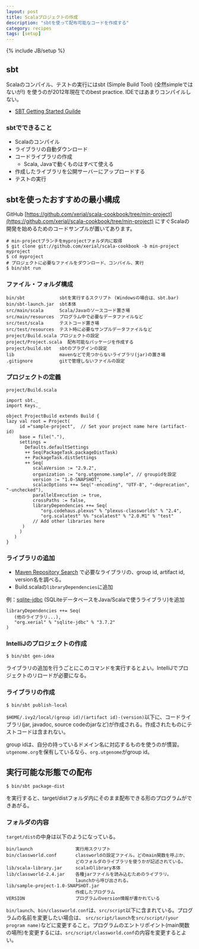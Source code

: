 ```yaml
---
layout: post
title: Scalaプロジェクトの作成
description: "sbtを使って配布可能なコードを作成する"
category: recipes
tags: [setup]
---
```

{% include JB/setup %}

## sbt

Scalaのコンパイル、テストの実行にはsbt (Simple Build Tool) (全然simpleではないが!) を使うのが2012年現在でのbest practice. IDEではあまりコンパイルしない。

* [SBT Getting Started Guilde](https://github.com/harrah/xsbt/wiki/Getting-Started-Welcome) 

### sbtでできること

* Scalaのコンパイル
* ライブラリの自動ダウンロード
* コードライブラリの作成
  * Scala, Javaで動くものはすべて使える
* 作成したライブラリを公開サーバーにアップロードする
* テストの実行

## sbtを使ったおすすめの最小構成

GitHub [https://github.com/xerial/scala-cookbook/tree/min-project](https://github.com/xerial/scala-cookbook/tree/min-project) にすぐScalaの開発を始めるためのコードサンプルが置いてあります。

	# min-projectブランチをmyprojectフォルダ内に取得
	$ git clone git://github.com/xerial/scala-cookbook -b min-project myproject
	$ cd myproject
	# プロジェクトに必要なファイルをダウンロード、コンパイル、実行
	$ bin/sbt run

### ファイル・フォルダ構成

	bin/sbt             sbtを実行するスクリプト (Windowsの場合は、sbt.bar)
	bin/sbt-launch.jar  sbt本体
	src/main/scala      Scala/Javaのソースコード置き場
	src/main/resources  プログラム中で必要なデータファイルなど
	src/test/scala      テストコード置き場
	src/test/resources  テスト時に必要なサンプルデータファイルなど
	project/Build.scala プロジェクトの設定
	project/Project.scala  配布可能なパッケージを作成する
	project/build.sbt   sbtのプラグインの設定
    lib                 mavenなどで見つからないライブラリ(jar)の置き場
	.gitignore          gitで管理しないファイルの設定
	

### プロジェクトの定義

```project/Build.scala```

	import sbt._
	import Keys._

	object ProjectBuild extends Build {
    lazy val root = Project(
         id ="sample-project",  // Set your project name here (artifact-id)
         base = file("."),
         settings = 
           Defaults.defaultSettings 
           ++ Seq(PackageTask.packageDistTask) 
           ++ PackageTask.distSettings 
           ++ Seq(
           	  scalaVersion := "2.9.2",
    	      organization := "org.utgenome.sample", // groupidを設定
           	  version := "1.0-SNAPSHOT",
           	  scalacOptions ++= Seq("-encoding", "UTF-8", "-deprecation", "-unchecked"),
        	  parallelExecution := true,
        	  crossPaths := false,
           	  libraryDependencies ++= Seq(
    	         "org.codehaus.plexus" % "plexus-classworlds" % "2.4",
                 "org.scalatest" %% "scalatest" % "2.0.M1" % "test"
    	      // Add other libraries here
    	  )
         )
       )
    }


### ライブラリの追加
* [Maven Repository Search](http://search.maven.org/) で必要なライブラリの、group id, artifact id, version名を調べる。
* Build.scalaの```libraryDependencies```に追加
  
例：[sqlite-jdbc](http://www.xerial.org/trac/Xerial/wiki/SQLiteJDBC) (SQLiteデータベースをJava/Scalaで使うライブラリ)を追加
	
	libraryDependencies ++= Seq(
	   (他のライブラリ...), 
	   "org.xerial" % "sqlite-jdbc" % "3.7.2"
	) 

### IntelliJのプロジェクトの作成

	$ bin/sbt gen-idea

ライブラリの追加を行うごとにこのコマンドを実行するとよい。IntelliJでプロジェクトのリロードが必要になる。

### ライブラリの作成

	$ bin/sbt publish-local
	
```$HOME/.ivy2/local/(group id)/(artifact id)-(version)```以下に、コードライブラリ(jar, javadoc, source codeのjarなど)が作成される。作成されたものにテストコードは含まれない。

group idは、自分の持っているドメイン名に対応するものを使うのが慣習。```utgenome.org```を保有しているなら、```org.utgenome```がgroup id。 

## 実行可能な形態での配布

	$ bin/sbt package-dist
を実行すると、target/distフォルダ内にそのまま配布できる形のプログラムができあがる。

### フォルダの内容

`target/dist`の中身は以下のようになっている。
	
	bin/launch	              実行用スクリプト
	bin/classworld.conf       classworldの設定ファイル。どのmain関数を呼ぶか、 
	                          どのフォルダのライブラリを使うかが記述されている。
	lib/scala-library.jar     scalaのlibrary本体
	lib/classworld-2.4.jar    各種jarファイルを読み込むためのライブラリ。 
	                          launchから呼び出される。
	lib/sample-project-1.0-SNAPSHOT.jar   
	                          作成したプログラム
	VERSION                   プログラムのversion情報が書かれている
	

`bin/launch`、`bin/classworld.conf`は、`src/script`以下に含まれている。プログラムの名前を変更したい場合は、 `src/script/launch`を`src/script/(your program name)`などに変更すること。プログラムのエントリポイント(main関数の場所)を変更するには、`src/script/classworld.conf`の内容を変更するとよい。






